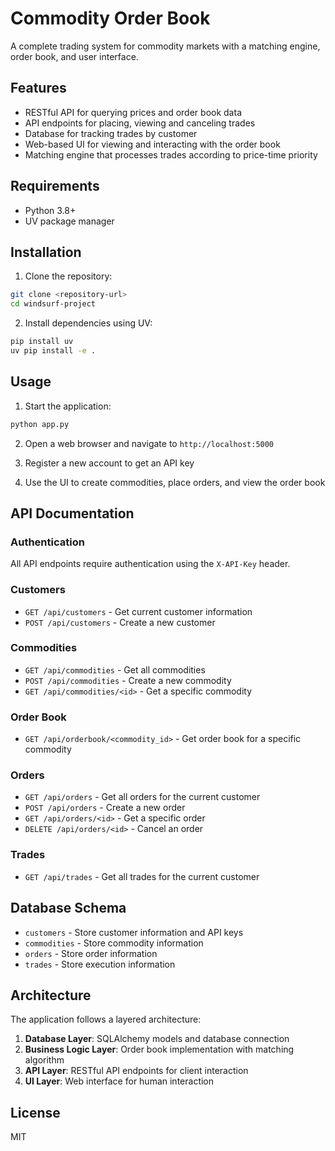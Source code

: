 # Commodity Order Book

A complete trading system for commodity markets with a matching engine, order book, and user interface.

## Features

- RESTful API for querying prices and order book data
- API endpoints for placing, viewing and canceling trades
- Database for tracking trades by customer
- Web-based UI for viewing and interacting with the order book
- Matching engine that processes trades according to price-time priority

## Requirements

- Python 3.8+
- UV package manager

## Installation

1. Clone the repository:

```bash
git clone <repository-url>
cd windsurf-project
```

2. Install dependencies using UV:

```bash
pip install uv
uv pip install -e .
```

## Usage

1. Start the application:

```bash
python app.py
```

2. Open a web browser and navigate to `http://localhost:5000`

3. Register a new account to get an API key

4. Use the UI to create commodities, place orders, and view the order book

## API Documentation

### Authentication

All API endpoints require authentication using the `X-API-Key` header.

### Customers

- `GET /api/customers` - Get current customer information
- `POST /api/customers` - Create a new customer

### Commodities

- `GET /api/commodities` - Get all commodities
- `POST /api/commodities` - Create a new commodity
- `GET /api/commodities/<id>` - Get a specific commodity

### Order Book

- `GET /api/orderbook/<commodity_id>` - Get order book for a specific commodity

### Orders

- `GET /api/orders` - Get all orders for the current customer
- `POST /api/orders` - Create a new order
- `GET /api/orders/<id>` - Get a specific order
- `DELETE /api/orders/<id>` - Cancel an order

### Trades

- `GET /api/trades` - Get all trades for the current customer

## Database Schema

- `customers` - Store customer information and API keys
- `commodities` - Store commodity information
- `orders` - Store order information
- `trades` - Store execution information

## Architecture

The application follows a layered architecture:

1. **Database Layer**: SQLAlchemy models and database connection
2. **Business Logic Layer**: Order book implementation with matching algorithm
3. **API Layer**: RESTful API endpoints for client interaction
4. **UI Layer**: Web interface for human interaction

## License

MIT
